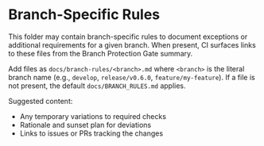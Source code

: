 # Branch-Specific Rules

This folder may contain branch-specific rules to document exceptions or additional requirements for a given branch. When present, CI surfaces links to these files from the Branch Protection Gate summary.

Add files as `docs/branch-rules/<branch>.md` where `<branch>` is the literal branch name (e.g., `develop`, `release/v0.6.0`, `feature/my-feature`). If a file is not present, the default `docs/BRANCH_RULES.md` applies.

Suggested content:

- Any temporary variations to required checks
- Rationale and sunset plan for deviations
- Links to issues or PRs tracking the changes
